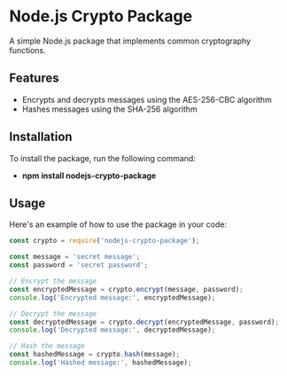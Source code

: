 # Node.js Crypto Package

A simple Node.js package that implements common cryptography functions.

## Features
- Encrypts and decrypts messages using the AES-256-CBC algorithm
- Hashes messages using the SHA-256 algorithm

## Installation

To install the package, run the following command:
- **npm install nodejs-crypto-package**

## Usage

Here's an example of how to use the package in your code:

```javascript
const crypto = require('nodejs-crypto-package');

const message = 'secret message';
const password = 'secret password';

// Encrypt the message
const encryptedMessage = crypto.encrypt(message, password);
console.log('Encrypted message:', encryptedMessage);

// Decrypt the message
const decryptedMessage = crypto.decrypt(encryptedMessage, password);
console.log('Decrypted message:', decryptedMessage);

// Hash the message
const hashedMessage = crypto.hash(message);
console.log('Hashed message:', hashedMessage);
